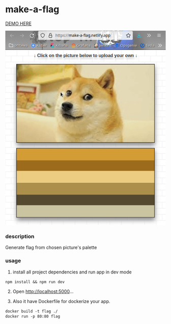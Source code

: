 # make-a-flag
[DEMO HERE](https://make-a-flag.netlify.app)

![](https://github.com/ganochenkodg/make-a-flag/blob/master/screenshot.gif)

### description
Generate flag from chosen picture's palette

### usage

1. install all project dependencies and run app in dev mode

```
npm install && npm run dev
```
2. Open [http://localhost:5000](http://localhost:5000)...

3. Also it have Dockerfile for dockerize your app.

```
docker build -t flag ./
docker run -p 80:80 flag
```

